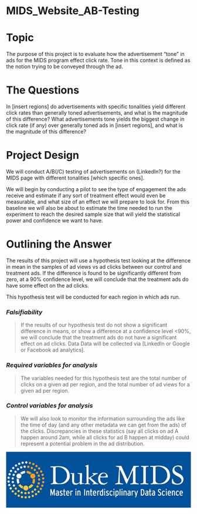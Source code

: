 # MIDS_Website_AB-Testing

# Topic
The purpose of this project is to evaluate how the advertisement “tone” in ads for the MIDS program effect click rate. Tone in this context is defined as the notion trying to be conveyed through the ad.

# The Questions
In [insert regions] do advertisements with specific tonalities yield different click rates than generally toned advertisements, and what is the magnitude of this difference?
What advertisements tone yields the biggest change in click rate (if any) over generally toned ads in [insert regions], and what is the magnitude of this difference?

# Project Design

We will conduct A/B(/C) testing of advertisements on (LinkedIn?) for the MIDS page with different tonalities [which specific ones]. 

We will begin by conducting a pilot to see the type of engagement the ads receive and estimate if any sort of treatment effect would even be measurable, and what size of an effect we will prepare to look for. From this baseline we will also be about to estimate the time needed to run the experiment to reach the desired sample size that will yield the statistical power and confidence we want to have. 

# Outlining the Answer
The results of this project will use a hypothesis test looking at the difference in mean in the samples of ad views vs ad clicks between our control and treatment ads. If the difference is found to be significantly different from zero, at a 90% confidence level, we will conclude that the treatment ads do have some effect on the ad clicks. 

This hypothesis test will be conducted for each region in which ads run.

### *Falsifiability* 
> If the results of our hypothesis test do not show a significant difference in means, or show a difference at a confidence level <90%, we will conclude that the treatment ads do not have a significant effect on ad clicks.
Data
Data will be collected via [LinkedIn or Google or Facebook ad analytics].

### *Required variables for analysis*
> The variables needed for this hypothesis test are the total number of clicks on a given ad per region, and the total number of ad views for a given ad per region.

### *Control variables for analysis*
> We will also look to monitor the information surrounding the ads like the time of day (and any other metadata we can get from the ads) of the clicks. Discrepancies in these statistics (say all clicks on ad A happen around 2am, while all clicks for ad B happen at midday) could represent a potential problem in the ad distribution.

![](MIDS_Logo.png)
